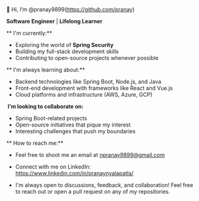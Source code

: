 👋 Hi, I’m @pranay9899(https://github.com/pranay)

**Software Engineer** | **Lifelong Learner**

** I'm currently:**

* Exploring the world of **Spring Security** 
* Building my full-stack development skills 
* Contributing to open-source projects whenever possible 

** I'm always learning about:**

* Backend technologies like Spring Boot, Node.js, and Java
* Front-end development with frameworks like React and Vue.js
* Cloud platforms and infrastructure (AWS, Azure, GCP)

**️ I'm looking to collaborate on:**

* Spring Boot-related projects ️
* Open-source initiatives that pique my interest 
* Interesting challenges that push my boundaries 

** How to reach me:**

* Feel free to shoot me an email at npranay9899@gmail.com 
* Connect with me on LinkedIn: https://www.linkedin.com/in/pranaynyalapatla/

* I'm always open to discussions, feedback, and collaboration! Feel free to reach out or open a pull request on any of my repositories.
